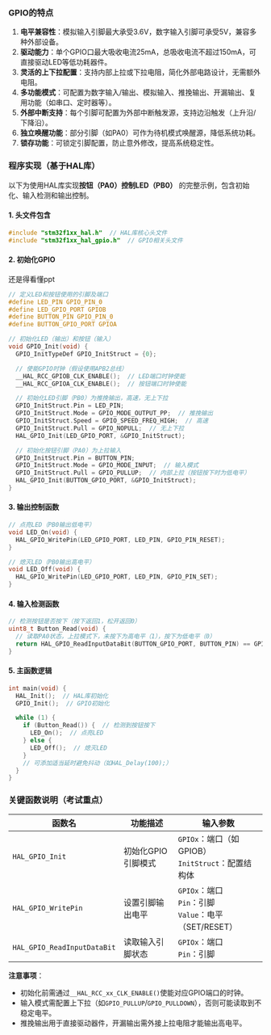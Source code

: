 ### GPIO的特点
1. **电平兼容性**：模拟输入引脚最大承受3.6V，数字输入引脚可承受5V，兼容多种外部设备。
2. **驱动能力**：单个GPIO口最大吸收电流25mA，总吸收电流不超过150mA，可直接驱动LED等低功耗器件。
3. **灵活的上下拉配置**：支持内部上拉或下拉电阻，简化外部电路设计，无需额外电阻。
4. **多功能模式**：可配置为数字输入/输出、模拟输入、推挽输出、开漏输出、复用功能（如串口、定时器等）。
5. **外部中断支持**：每个引脚可配置为外部中断触发源，支持边沿触发（上升沿/下降沿）。
6. **独立唤醒功能**：部分引脚（如PA0）可作为待机模式唤醒源，降低系统功耗。
7. **锁存功能**：可锁定引脚配置，防止意外修改，提高系统稳定性。


### 程序实现（基于HAL库）
以下为使用HAL库实现**按钮（PA0）控制LED（PB0）** 的完整示例，包含初始化、输入检测和输出控制。


#### 1. 头文件包含
```c
#include "stm32f1xx_hal.h"  // HAL库核心头文件
#include "stm32f1xx_hal_gpio.h"  // GPIO相关头文件
```

 
#### 2. 初始化GPIO
还是得看懂ppt
```c
// 定义LED和按钮使用的引脚及端口
#define LED_PIN GPIO_PIN_0
#define LED_GPIO_PORT GPIOB
#define BUTTON_PIN GPIO_PIN_0
#define BUTTON_GPIO_PORT GPIOA

// 初始化LED（输出）和按钮（输入）
void GPIO_Init(void) {
  GPIO_InitTypeDef GPIO_InitStruct = {0};

  // 使能GPIO时钟（假设使用APB2总线）
  __HAL_RCC_GPIOB_CLK_ENABLE();  // LED端口时钟使能
  __HAL_RCC_GPIOA_CLK_ENABLE();  // 按钮端口时钟使能

  // 初始化LED引脚（PB0）为推挽输出，高速，无上下拉
  GPIO_InitStruct.Pin = LED_PIN;
  GPIO_InitStruct.Mode = GPIO_MODE_OUTPUT_PP;  // 推挽输出
  GPIO_InitStruct.Speed = GPIO_SPEED_FREQ_HIGH;  // 高速
  GPIO_InitStruct.Pull = GPIO_NOPULL;  // 无上下拉
  HAL_GPIO_Init(LED_GPIO_PORT, &GPIO_InitStruct);

  // 初始化按钮引脚（PA0）为上拉输入
  GPIO_InitStruct.Pin = BUTTON_PIN;
  GPIO_InitStruct.Mode = GPIO_MODE_INPUT;  // 输入模式
  GPIO_InitStruct.Pull = GPIO_PULLUP;  // 内部上拉（按钮按下时为低电平）
  HAL_GPIO_Init(BUTTON_GPIO_PORT, &GPIO_InitStruct);
}
```


#### 3. 输出控制函数
```c
// 点亮LED（PB0输出低电平）
void LED_On(void) {
  HAL_GPIO_WritePin(LED_GPIO_PORT, LED_PIN, GPIO_PIN_RESET);
}

// 熄灭LED（PB0输出高电平）
void LED_Off(void) {
  HAL_GPIO_WritePin(LED_GPIO_PORT, LED_PIN, GPIO_PIN_SET);
}
```


#### 4. 输入检测函数
```c
// 检测按钮是否按下（按下返回1，松开返回0）
uint8_t Button_Read(void) {
  // 读取PA0状态，上拉模式下，未按下为高电平（1），按下为低电平（0）
  return HAL_GPIO_ReadInputDataBit(BUTTON_GPIO_PORT, BUTTON_PIN) == GPIO_PIN_RESET;
}
```


#### 5. 主函数逻辑
```c
int main(void) {
  HAL_Init();  // HAL库初始化
  GPIO_Init();  // GPIO初始化

  while (1) {
    if (Button_Read()) {  // 检测到按钮按下
      LED_On();  // 点亮LED
    } else {
      LED_Off();  // 熄灭LED
    }
    // 可添加适当延时避免抖动（如HAL_Delay(100);）
  }
}
```


### 关键函数说明（考试重点）
| 函数名                  | 功能描述                          | 输入参数                                  |
|-------------------------|-----------------------------------|-------------------------------------------|
| `HAL_GPIO_Init`         | 初始化GPIO引脚模式                | `GPIOx`：端口（如GPIOB）<br>`InitStruct`：配置结构体 |
| `HAL_GPIO_WritePin`     | 设置引脚输出电平                  | `GPIOx`：端口<br>`Pin`：引脚<br>`Value`：电平（SET/RESET） |
| `HAL_GPIO_ReadInputDataBit` | 读取输入引脚状态                | `GPIOx`：端口<br>`Pin`：引脚                |

**注意事项**：
- 初始化前需通过`__HAL_RCC_xx_CLK_ENABLE()`使能对应GPIO端口的时钟。
- 输入模式需配置上下拉（如`GPIO_PULLUP`/`GPIO_PULLDOWN`），否则可能读取到不稳定电平。
- 推挽输出用于直接驱动器件，开漏输出需外接上拉电阻才能输出高电平。